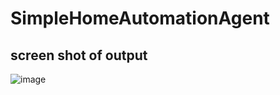 # SimpleHomeAutomationAgent

## screen shot of output
![image](https://github.com/user-attachments/assets/b9b35138-10ac-410f-a157-8cb8ae061e5d)
